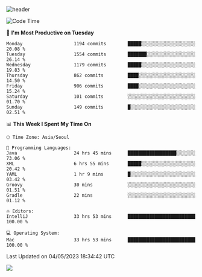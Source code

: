 ![header](https://capsule-render.vercel.app/api?type=Egg&color=timeAuto&height=300&section=header&text=PoPo&fontSize=90&animation=fadeIn)

  <!--START_SECTION:waka-->
![Code Time](http://img.shields.io/badge/Code%20Time-752%20hrs%206%20mins-blue)

📅 **I'm Most Productive on Tuesday** 

```text
Monday                   1194 commits        █████░░░░░░░░░░░░░░░░░░░░   20.08 % 
Tuesday                  1554 commits        ███████░░░░░░░░░░░░░░░░░░   26.14 % 
Wednesday                1179 commits        █████░░░░░░░░░░░░░░░░░░░░   19.83 % 
Thursday                 862 commits         ████░░░░░░░░░░░░░░░░░░░░░   14.50 % 
Friday                   906 commits         ████░░░░░░░░░░░░░░░░░░░░░   15.24 % 
Saturday                 101 commits         ░░░░░░░░░░░░░░░░░░░░░░░░░   01.70 % 
Sunday                   149 commits         █░░░░░░░░░░░░░░░░░░░░░░░░   02.51 % 
```


📊 **This Week I Spent My Time On** 

```text
🕑︎ Time Zone: Asia/Seoul

💬 Programming Languages: 
Java                     24 hrs 45 mins      ██████████████████░░░░░░░   73.06 % 
XML                      6 hrs 55 mins       █████░░░░░░░░░░░░░░░░░░░░   20.42 % 
YAML                     1 hr 9 mins         █░░░░░░░░░░░░░░░░░░░░░░░░   03.42 % 
Groovy                   30 mins             ░░░░░░░░░░░░░░░░░░░░░░░░░   01.51 % 
Gradle                   22 mins             ░░░░░░░░░░░░░░░░░░░░░░░░░   01.12 % 

🔥 Editors: 
IntelliJ                 33 hrs 53 mins      █████████████████████████   100.00 % 

💻 Operating System: 
Mac                      33 hrs 53 mins      █████████████████████████   100.00 % 
```


 Last Updated on 04/05/2023 18:34:42 UTC
<!--END_SECTION:waka-->



<img src="https://capsule-render.vercel.app/api?type=Egg&color=timeAuto&height=300&section=footer&text=PoPo&fontSize=90&animation=fadeIn&reversal=true" />
